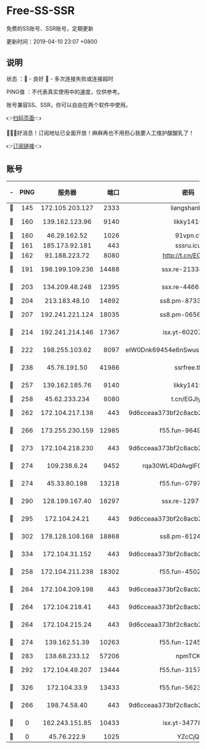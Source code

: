 # Free-SS-SSR

免费的SS账号、SSR账号，定期更新

更新时间：2019-04-10 23:07 +0800

## 说明

状态     ：🙂 - 良好 🙁 - 多次连接失败或连接超时

PING值   ：不代表真实使用中的速度，仅供参考。

账号兼容SS、SSR，你可以自由在两个软件中使用。

👉[扫码页面](https://liesauer.github.io/Free-SS-SSR/)👈

🎉🎉🎉好消息！订阅地址已全面开放！麻麻再也不用担心我要人工维护酸酸乳了！

👉[订阅链接](https://www.liesauer.net/yogurt/subscribe?ACCESS_TOKEN=DAYxR3mMaZAsaqUb)👈

## 账号

|-|PING|服务器|端口|密码|加密方式|区域|
|:----:|:----:|:-----:|-----:|:----:|:----:|:----:|
|🙂|145|172.105.203.127|2333|liangshanbo|chacha20|JP|
|🙂|160|139.162.123.96|9140|likky1415|aes-256-cfb|JP|
|🙂|160|46.29.162.52|1026|91vpn.cf|rc4-md5|RU|
|🙂|161|185.173.92.181|443|sssru.icu|rc4-md5|RU|
|🙂|162|91.188.223.72|8080|http://t.cn/EGJIyrl|rc4-md5|RU|
|🙂|191|198.199.109.236|14488|ssx.re-21338786|aes-256-cfb|US|
|🙂|203|134.209.48.248|12395|ssx.re-44663081|aes-256-cfb|US|
|🙂|204|213.183.48.10|14892|ss8.pm-87338912|rc4-md5|RU|
|🙂|207|192.241.221.124|18035|ss8.pm-06567383|aes-256-cfb|US|
|🙂|214|192.241.214.146|17367|isx.yt-60207601|aes-256-cfb|US|
|🙂|222|198.255.103.62|8097|eIW0Dnk69454e6nSwuspv9DmS201tQ0D|aes-256-cfb|US|
|🙂|238|45.76.191.50|41986|ssrfree.tk|aes-256-cfb|SG|
|🙂|257|139.162.185.76|9140|likky1415|aes-256-cfb|DE|
|🙂|258|45.62.233.234|8080|t.cn/EGJIyrl|rc4-md5|CA|
|🙂|262|172.104.217.138|443|9d6cceaa373bf2c8acb22e60b6a58be6|aes-256-cfb|US|
|🙂|266|173.255.230.159|12985|f55.fun-96498038|aes-256-cfb|US|
|🙂|273|172.104.218.230|443|9d6cceaa373bf2c8acb22e60b6a58be6|aes-256-cfb|US|
|🙂|274|109.238.6.24|9452|rqa30WL4DdAvgIFG6Fs3znzTa|aes-256-cfb|FR|
|🙂|274|45.33.80.198|13218|f55.fun-07974196|aes-256-cfb|US|
|🙂|290|128.199.167.40|18297|ssx.re-12975235|aes-256-cfb|SG|
|🙂|295|172.104.24.21|443|9d6cceaa373bf2c8acb22e60b6a58be6|aes-256-cfb|US|
|🙂|302|178.128.108.168|18868|ss8.pm-61244381|aes-256-cfb|SG|
|🙂|334|172.104.31.152|443|9d6cceaa373bf2c8acb22e60b6a58be6|aes-256-cfb|US|
|🙂|258|172.104.211.238|18302|f55.fun-45027233|aes-256-cfb|US|
|🙂|264|172.104.209.198|443|9d6cceaa373bf2c8acb22e60b6a58be6|aes-256-cfb|US|
|🙂|264|172.104.218.41|443|9d6cceaa373bf2c8acb22e60b6a58be6|aes-256-cfb|US|
|🙂|264|172.104.215.24|443|9d6cceaa373bf2c8acb22e60b6a58be6|aes-256-cfb|US|
|🙂|274|139.162.51.39|10263|f55.fun-12455143|aes-256-cfb|SG|
|🙂|283|138.68.233.12|57206|npmTCK|rc4-md5|US|
|🙂|292|172.104.49.207|13444|f55.fun-31573422|aes-256-cfb|SG|
|🙂|326|172.104.33.9|13433|f55.fun-56236009|aes-256-cfb|SG|
|🙁|266|198.74.58.40|443|9d6cceaa373bf2c8acb22e60b6a58be6|aes-256-cfb|US|
|🙁|0|162.243.151.85|10433|isx.yt-34778816|aes-256-cfb|US|
|🙁|0|45.76.222.9|1025|YZcCjQ|rc4-md5|JP|
